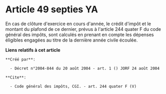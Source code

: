 # Article 49 septies YA

En cas de clôture d'exercice en cours d'année, le crédit d'impôt et le montant du plafond de ce dernier, prévus à l'article
244 quater F du code général des impôts, sont calculés en prenant en compte les dépenses éligibles engagées au titre de la
dernière année civile écoulée.

**Liens relatifs à cet article**

	**Créé par**:

	  - Décret n°2004-844 du 20 août 2004 - art. 1 () JORF 24 août 2004

	**Cite**:

	  - Code général des impôts, CGI. - art. 244 quater F (V)
